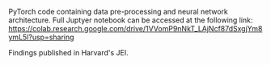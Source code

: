 PyTorch code containing data pre-processing and neural network architecture. Full Juptyer notebook can be accessed at the following link: https://colab.research.google.com/drive/1VVomP9nNkT_LAjNcf87dSxgjYm8ymL5l?usp=sharing

Findings published in Harvard's JEI. 
